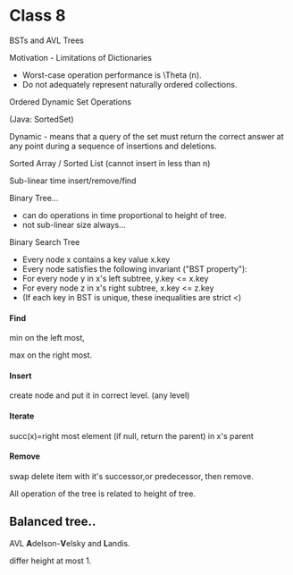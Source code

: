 # Class 8

BSTs and AVL Trees

Motivation - Limitations of Dictionaries

* Worst-case operation performance is \Theta (n).
* Do not adequately represent naturally ordered collections.

Ordered Dynamic Set Operations

(Java: SortedSet)

Dynamic - means that a query of the set must return the correct answer at any point during a sequence of insertions and deletions.

Sorted Array / Sorted List (cannot insert in less than n)

Sub-linear time insert/remove/find

Binary Tree...

* can do operations in time proportional to height of tree.
* not sub-linear size always...

Binary Search Tree

* Every node x contains a key value x.key
* Every node satisfies the following invariant ("BST property"):
* For every node y in x's left subtree, y.key <= x.key
* For every node z in x's right subtree, x.key <= z.key
* (If each key in BST is unique, these inequalities are strict <)

#### Find

min on the left most, 

max on the right most.

#### Insert

create node and put it in correct level. (any level)

#### Iterate

succ(x)=right most element (if null, return the parent) in x's parent

#### Remove

swap delete item with it's successor,or predecessor, then remove.

All operation of the tree is related to height of tree.

## Balanced tree..

AVL **A**delson-**V**elsky and **L**andis.

differ height at most 1.

